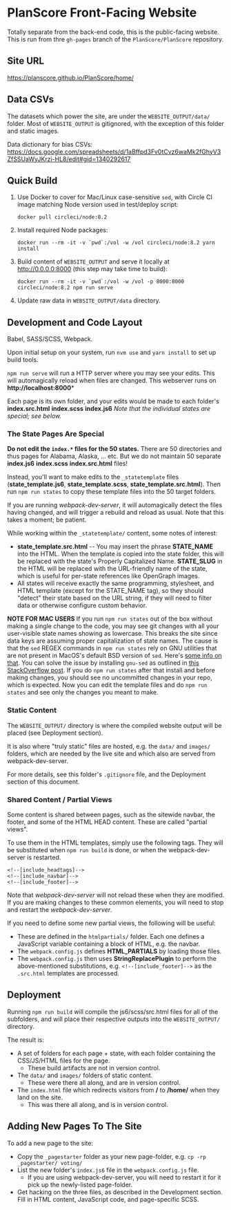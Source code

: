 # PlanScore Front-Facing Website

Totally separate from the back-end code, this is the public-facing website. This is run from thre `gh-pages` branch of the `PlanScore/PlanScore` repository.

## Site URL

https://planscore.github.io/PlanScore/home/



## Data CSVs

The datasets which power the site, are under the `WEBSITE_OUTPUT/data/` folder. Most of `WEBSITE_OUTPUT` is gitignored, with the exception of this folder and static images.

Data dictionary for bias CSVs: https://docs.google.com/spreadsheets/d/1aBffpd3Fv0tCvz6waMk2fGhyV3ZfSSUaWyJKrzi-HL8/edit#gid=1340292617


## Quick Build

1.  Use Docker to cover for Mac/Linux case-sensitive `sed`, with Circle CI image matching Node version used in test/deploy script:
    
        docker pull circleci/node:8.2

2.  Install required Node packages:
    
        docker run --rm -it -v `pwd`:/vol -w /vol circleci/node:8.2 yarn install

3.  Build content of `WEBSITE_OUTPUT` and serve it locally at http://0.0.0.0:8000 (this step may take time to build):
    
        docker run --rm -it -v `pwd`:/vol -w /vol -p 8000:8000 circleci/node:8.2 npm run serve

4.  Update raw data in `WEBSITE_OUTPUT/data` directory.


## Development and Code Layout

Babel, SASS/SCSS, Webpack.

Upon initial setup on your system, run `nvm use` and `yarn install` to set up build tools.

`npm run serve` will run a HTTP server where you may see your edits. This will automagically reload when files are changed. This webserver runs on **http://localhost:8000***

Each page is its own folder, and your edits would be made to each folder's **index.src.html** **index.scss** **index.js6** *Note that the individual states are special; see below.*


### The State Pages Are Special

**Do not edit the `index.*` files for the 50 states.** There are 50 directories and thus pages for Alabama, Alaska, ... etc. But we do not maintain 50 separate **index.js6** **index.scss** **index.src.html** files!

Instead, you'll want to make edits to the `_statetemplate` files (**state_template.js6**, **state_template.scss**, **state_template.src.html**). Then run `npm run states` to copy these template files into the 50 target folders.

If you are running *webpack-dev-server*, it will automagically detect the files having changed, and will trigger a rebuild and reload as usual. Note that this takes a moment; be patient.

While working within the `_statetemplate/` content, some notes of interest:
* **state_template.src.html** -- You may insert the phrase **STATE_NAME** into the HTML. When the template is copied into the state folder, this will be replaced with the state's Properly Capitalized Name. **STATE_SLUG** in the HTML will be replaced with the URL-friendly name of the state, which is useful for per-state references like OpenGraph images.
* All states will receive exactly the same programming, stylesheet, and HTML template (except for the STATE_NAME tag), so they should "detect" their state based on the URL string, if they will need to filter data or otherwise configure custom behavior.

**NOTE FOR MAC USERS**
If you run `npm run states` out of the box without making a single change to the code, you may see git changes with all your user-visible state names showing as lowercase. This breaks the site since data keys are assuming proper capitalization of state names. The cause is that the `sed` REGEX commands in `npm run states` rely on GNU utilities that are not present in MacOS's default BSD version of `sed`. Here's [some info on that](https://unix.stackexchange.com/questions/13711/differences-between-sed-on-mac-osx-and-other-standard-sed). You can solve the issue by installing `gnu-sed` as outlined in [this StackOverflow post](https://stackoverflow.com/questions/30003570/how-to-use-gnu-sed-on-mac-os-x). If you do `npm run states` after that install and before making changes, you should see no uncommitted changes in your repo, which is expected. Now you can edit the template files and do `npm run states` and see only the changes you meant to make.

### Static Content

The `WEBSITE_OUTPUT/` directory is where the compiled website output will be placed (see Deployment section).

It is also where "truly static" files are hosted, e.g. the `data/` and `images/` folders, which are needed by the live site and which also are served from webpack-dev-server.

For more details, see this folder's `.gitignore` file, and the Deployment section of this document.


### Shared Content / Partial Views

Some content is shared between pages, such as the sitewide navbar, the footer, and some of the HTML HEAD content. These are called "partial views".

To use them in the HTML templates, simply use the following tags. They will be substituted when `npm run build` is done, or when the webpack-dev-server is restarted.
```
<!--[include_headtags]-->
<!--[include_navbar]-->
<!--[include_footer]-->
```

Note that *webpack-dev-server* will not reload these when they are modified. If you are making changes to these common elements, you will need to stop and restart the *webpack-dev-server*.

If you need to define some new partial views, the following will be useful:
* These are defined in the `htmlpartials/` folder. Each one defines a JavaScript variable containing a block of HTML, e.g. the navbar.
* The `webpack.config.js` defines **HTML_PARTIALS** by loading those files.
* The `webpack.config.js` then uses **StringReplacePlugin** to perform the above-mentioned substitutions, e.g. `<!--[include_footer]-->` as the `.src.html` templates are processed.


## Deployment

Running `npm run build` will compile the js6/scss/src.html files for all of the subfolders, and will place their respective outputs into the `WEBSITE_OUTPUT/` directory.

The result is:
* A set of folders for each page + state, with each folder containing the CSS/JS/HTML files for the page.
  * These build artifacts are not in version control.
* The `data/` and `images/` folders of static content.
  * These were there all along, and are in version control.
* The `index.html` file which redirects visitors from **/** to **/home/** when they land on the site.
  * This was there all along, and is in version control.


## Adding New Pages To The Site

To add a new page to the site:
* Copy the `_pagestarter` folder as your new page-folder, e.g. `cp -rp _pagestarter/ voting/`
* List the new folder's `index.js6` file in the `webpack.config.js` file.
  * If you are using webpack-dev-server, you will need to restart it for it pick up the newly-listed page-folder.
* Get hacking on the three files, as described in the Development section. Fill in HTML content, JavaScript code, and page-specific SCSS.
